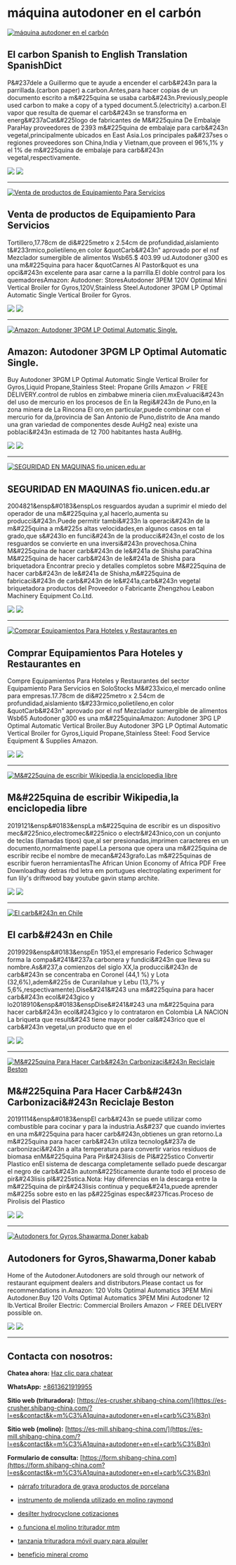 # máquina autodoner en el carbón

<a href="https://swt.shibang-china.com/?l=es&img&k=m%C3%A1quina+autodoner+en+el+carb%C3%B3n" target="_blank">![máquina autodoner en el carbón](http://static.shibang-china.com/all-800x300/1385.jpg)</a>

## El carbon Spanish to English Translation SpanishDict
P&#237dele a Guillermo que te ayude a encender el carb&#243n para la parrillada.(carbon paper) a.carbon.Antes,para hacer copias de un documento escrito a m&#225quina se usaba carb&#243n.Previously,people used carbon to make a copy of a typed document.5.(electricity) a.carbon.El vapor que resulta de quemar el carb&#243n se transforma en energ&#237aCat&#225logo de fabricantes de M&#225quina De Embalaje ParaHay proveedores de 2393 m&#225quina de embalaje para carb&#243n vegetal,principalmente ubicados en East Asia.Los principales pa&#237ses o regiones proveedores son China,India y Vietnam,que proveen el 96%,1% y el 1% de m&#225quina de embalaje para carb&#243n vegetal,respectivamente.


<a href="https://whatsapp.shibangsoft.com/WhatsApp.php" target="_blank" title="WhatsApp">![](http://static.shibang-china.com/icon/whatsapp.png)</a> <a href="https://swt.shibang-china.com/?l=es&icon&k=m%C3%A1quina+autodoner+en+el+carb%C3%B3n" target="_blank">![](http://static.shibang-china.com/icon/chat-es.png)</a>

---

<a href="https://swt.shibang-china.com/?l=es&img&k=m%C3%A1quina+autodoner+en+el+carb%C3%B3n" target="_blank">![Venta de productos de Equipamiento Para Servicios](http://static.shibang-china.com/all-800x300/670.jpg)</a>

## Venta de productos de Equipamiento Para Servicios
Tortillero,17.78cm de di&#225metro x 2.54cm de profundidad,aislamiento t&#233rmico,polietileno,en color &quotCarb&#243n" aprovado por el nsf Mezclador sumergible de alimentos Wsb65.$ 403.99 ud.Autodoner g300 es una m&#225quina para hacer &quotCarnes Al Pastor&quot es una opci&#243n excelente para asar carne a la parrilla.El doble control para los quemadoresAmazon: Autodoner: StoresAutodoner 3PEM 120V Optimal Mini Vertical Broiler for Gyros,120V,Stainless Steel.Autodoner 3PGM LP Optimal Automatic Single Vertical Broiler for Gyros.


<a href="https://whatsapp.shibangsoft.com/WhatsApp.php" target="_blank" title="WhatsApp">![](http://static.shibang-china.com/icon/whatsapp.png)</a> <a href="https://swt.shibang-china.com/?l=es&icon&k=m%C3%A1quina+autodoner+en+el+carb%C3%B3n" target="_blank">![](http://static.shibang-china.com/icon/chat-es.png)</a>

---

<a href="https://swt.shibang-china.com/?l=es&img&k=m%C3%A1quina+autodoner+en+el+carb%C3%B3n" target="_blank">![Amazon: Autodoner 3PGM LP Optimal Automatic Single.](http://static.shibang-china.com/all-800x300/403.jpg)</a>

## Amazon: Autodoner 3PGM LP Optimal Automatic Single.
Buy Autodoner 3PGM LP Optimal Automatic Single Vertical Broiler for Gyros,Liquid Propane,Stainless Steel: Propane Grills Amazon ✓ FREE DELIVERY.control de rublos en zimbabwe mineria ciien.mxEvaluaci&#243n del uso de mercurio en los procesos de En la Regi&#243n de Puno,en la zona minera de La Rincona El oro,en particular,puede combinar con el mercurio for da,(provincia de San Antonio de Puno,distrito de Ana mando una gran variedad de componentes desde AuHg2 nea) existe una poblaci&#243n estimada de 12 700 habitantes hasta Au8Hg.


<a href="https://whatsapp.shibangsoft.com/WhatsApp.php" target="_blank" title="WhatsApp">![](http://static.shibang-china.com/icon/whatsapp.png)</a> <a href="https://swt.shibang-china.com/?l=es&icon&k=m%C3%A1quina+autodoner+en+el+carb%C3%B3n" target="_blank">![](http://static.shibang-china.com/icon/chat-es.png)</a>

---

<a href="https://swt.shibang-china.com/?l=es&img&k=m%C3%A1quina+autodoner+en+el+carb%C3%B3n" target="_blank">![SEGURIDAD EN MAQUINAS fio.unicen.edu.ar](http://static.shibang-china.com/all-800x300/1384.jpg)</a>

## SEGURIDAD EN MAQUINAS fio.unicen.edu.ar
2004821&ensp&#0183&enspLos resguardos ayudan a suprimir el miedo del operador de una m&#225quina y,al hacerlo,aumenta su producci&#243n.Puede permitir tambi&#233n la operaci&#243n de la m&#225quina a m&#225s altas velocidades,en algunos casos en tal grado,que s&#243lo en funci&#243n de la producci&#243n,el costo de los resguardos se convierte en una inversi&#243n provechosa.China M&#225quina de hacer carb&#243n de le&#241a de Shisha paraChina M&#225quina de hacer carb&#243n de le&#241a de Shisha para briquetadora Encontrar precio y detalles completos sobre M&#225quina de hacer carb&#243n de le&#241a de Shisha,m&#225quina de fabricaci&#243n de carb&#243n de le&#241a,carb&#243n vegetal briquetadora productos del Proveedor o Fabricante Zhengzhou Leabon Machinery Equipment Co.Ltd.


<a href="https://whatsapp.shibangsoft.com/WhatsApp.php" target="_blank" title="WhatsApp">![](http://static.shibang-china.com/icon/whatsapp.png)</a> <a href="https://swt.shibang-china.com/?l=es&icon&k=m%C3%A1quina+autodoner+en+el+carb%C3%B3n" target="_blank">![](http://static.shibang-china.com/icon/chat-es.png)</a>

---

<a href="https://swt.shibang-china.com/?l=es&img&k=m%C3%A1quina+autodoner+en+el+carb%C3%B3n" target="_blank">![Comprar Equipamientos Para Hoteles y Restaurantes en](http://static.shibang-china.com/all-800x300/231.jpg)</a>

## Comprar Equipamientos Para Hoteles y Restaurantes en
Compre Equipamientos Para Hoteles y Restaurantes del sector Equipamiento Para Servicios en SoloStocks M&#233xico,el mercado online para empresas.17.78cm de di&#225metro x 2.54cm de profundidad,aislamiento t&#233rmico,polietileno,en color &quotCarb&#243n" aprovado por el nsf Mezclador sumergible de alimentos Wsb65 Autodoner g300 es una m&#225quinaAmazon: Autodoner 3PG LP Optimal Automatic Vertical Broiler.Buy Autodoner 3PG LP Optimal Automatic Vertical Broiler for Gyros,Liquid Propane,Stainless Steel: Food Service Equipment &amp; Supplies Amazon.


<a href="https://whatsapp.shibangsoft.com/WhatsApp.php" target="_blank" title="WhatsApp">![](http://static.shibang-china.com/icon/whatsapp.png)</a> <a href="https://swt.shibang-china.com/?l=es&icon&k=m%C3%A1quina+autodoner+en+el+carb%C3%B3n" target="_blank">![](http://static.shibang-china.com/icon/chat-es.png)</a>

---

<a href="https://swt.shibang-china.com/?l=es&img&k=m%C3%A1quina+autodoner+en+el+carb%C3%B3n" target="_blank">![M&#225quina de escribir Wikipedia,la enciclopedia libre](http://static.shibang-china.com/all-800x300/2.jpg)</a>

## M&#225quina de escribir Wikipedia,la enciclopedia libre
2019121&ensp&#0183&enspLa m&#225quina de escribir es un dispositivo mec&#225nico,electromec&#225nico o electr&#243nico,con un conjunto de teclas (llamadas tipos) que,al ser presionadas,imprimen caracteres en un documento,normalmente papel.La persona que opera una m&#225quina de escribir recibe el nombre de mecan&#243grafo.Las m&#225quinas de escribir fueron herramientasThe African Union Economy of Africa PDF Free Downloadhay detras rbd letra em portugues electroplating experiment for fun lily&#39;s driftwood bay youtube gavin stamp archite.


<a href="https://whatsapp.shibangsoft.com/WhatsApp.php" target="_blank" title="WhatsApp">![](http://static.shibang-china.com/icon/whatsapp.png)</a> <a href="https://swt.shibang-china.com/?l=es&icon&k=m%C3%A1quina+autodoner+en+el+carb%C3%B3n" target="_blank">![](http://static.shibang-china.com/icon/chat-es.png)</a>

---

<a href="https://swt.shibang-china.com/?l=es&img&k=m%C3%A1quina+autodoner+en+el+carb%C3%B3n" target="_blank">![El carb&#243n en Chile](http://static.shibang-china.com/all-800x300/532.jpg)</a>

## El carb&#243n en Chile
2019929&ensp&#0183&enspEn 1953,el empresario Federico Schwager forma la compa&#241&#237a carbonera y fundici&#243n que lleva su nombre.As&#237,a comienzos del siglo XX,la producci&#243n de carb&#243n se concentraba en Coronel (44,1 %) y Lota (32,6%),adem&#225s de Curanilahue y Lebu (13,7% y 5,6%,respectivamente).Dise&#241&#243 una m&#225quina para hacer carb&#243n ecol&#243gico y lo2018910&ensp&#0183&enspDise&#241&#243 una m&#225quina para hacer carb&#243n ecol&#243gico y lo contrataron en Colombia LA NACION La briqueta que result&#243 tiene mayor poder cal&#243rico que el carb&#243n vegetal,un producto que en el


<a href="https://whatsapp.shibangsoft.com/WhatsApp.php" target="_blank" title="WhatsApp">![](http://static.shibang-china.com/icon/whatsapp.png)</a> <a href="https://swt.shibang-china.com/?l=es&icon&k=m%C3%A1quina+autodoner+en+el+carb%C3%B3n" target="_blank">![](http://static.shibang-china.com/icon/chat-es.png)</a>

---

<a href="https://swt.shibang-china.com/?l=es&img&k=m%C3%A1quina+autodoner+en+el+carb%C3%B3n" target="_blank">![M&#225quina Para Hacer Carb&#243n Carbonizaci&#243n Reciclaje Beston](http://static.shibang-china.com/all-800x300/694.jpg)</a>

## M&#225quina Para Hacer Carb&#243n Carbonizaci&#243n Reciclaje Beston
20191114&ensp&#0183&enspEl carb&#243n se puede utilizar como combustible para cocinar y para la industria.As&#237 que cuando inviertes en una m&#225quina para hacer carb&#243n,obtienes un gran retorno.La m&#225quina para hacer carb&#243n utiliza tecnolog&#237a de carbonizaci&#243n a alta temperatura para convertir varios residuos de biomasa enM&#225quina Para Pir&#243lisis de Pl&#225stico Convertir Plastico enEl sistema de descarga completamente sellado puede descargar el negro de carb&#243n autom&#225ticamente durante todo el proceso de pir&#243lisis pl&#225stica.Nota: Hay diferencias en la descarga entre la m&#225quina de pir&#243lisis continua y peque&#241a,puede aprender m&#225s sobre esto en las p&#225ginas espec&#237ficas.Proceso de Pirolisis del Plastico


<a href="https://whatsapp.shibangsoft.com/WhatsApp.php" target="_blank" title="WhatsApp">![](http://static.shibang-china.com/icon/whatsapp.png)</a> <a href="https://swt.shibang-china.com/?l=es&icon&k=m%C3%A1quina+autodoner+en+el+carb%C3%B3n" target="_blank">![](http://static.shibang-china.com/icon/chat-es.png)</a>

---

<a href="https://swt.shibang-china.com/?l=es&img&k=m%C3%A1quina+autodoner+en+el+carb%C3%B3n" target="_blank">![Autodoners for Gyros,Shawarma,Doner kabab](http://static.shibang-china.com/all-800x300/1131.jpg)</a>

## Autodoners for Gyros,Shawarma,Doner kabab
Home of the Autodoner.Autodoners are sold through our network of restaurant equipment dealers and distributors.Please contact us for recommendations in.Amazon: 120 Volts Optimal Automatics 3PEM Mini Autodoner.Buy 120 Volts Optimal Automatics 3PEM Mini Autodoner 12 lb.Vertical Broiler Electric: Commercial Broilers Amazon ✓ FREE DELIVERY possible on.


<a href="https://whatsapp.shibangsoft.com/WhatsApp.php" target="_blank" title="WhatsApp">![](http://static.shibang-china.com/icon/whatsapp.png)</a> <a href="https://swt.shibang-china.com/?l=es&icon&k=m%C3%A1quina+autodoner+en+el+carb%C3%B3n" target="_blank">![](http://static.shibang-china.com/icon/chat-es.png)</a>

---
## Contacta con nosotros:

**Chatea ahora:** [Haz clic para chatear](https://swt.shibang-china.com?l=es&contact&k=m%C3%A1quina+autodoner+en+el+carb%C3%B3n)

**WhatsApp:**  [+8613621919955](https://whatsapp.shibangsoft.com/WhatsApp.php)

**Sitio web (trituradora):** [https://es-crusher.shibang-china.com/](https://es-crusher.shibang-china.com/?l=es&contact&k=m%C3%A1quina+autodoner+en+el+carb%C3%B3n)

**Sitio web (molino):** [https://es-mill.shibang-china.com/](https://es-mill.shibang-china.com/?l=es&contact&k=m%C3%A1quina+autodoner+en+el+carb%C3%B3n)

**Formulario de consulta:** [https://form.shibang-china.com](https://form.shibang-china.com?l=es&contact&k=m%C3%A1quina+autodoner+en+el+carb%C3%B3n)

* [párrafo trituradora de grava productos de porcelana](../17/p%C3%A1rrafo%20trituradora%20de%20grava%20productos%20de%20porcelana.md)

* [instrumento de molienda utilizado en molino raymond](../16/instrumento%20de%20molienda%20utilizado%20en%20molino%20raymond.md)

* [desilter hydrocyclone cotizaciones](../16/desilter%20hydrocyclone%20cotizaciones.md)

* [o funciona el molino triturador mtm](../18/o%20funciona%20el%20molino%20triturador%20mtm.md)

* [tanzania trituradora móvil quary para alquiler](../20/tanzania%20trituradora%20m%C3%B3vil%20quary%20para%20alquiler.md)

* [beneficio mineral cromo](../17/beneficio%20mineral%20cromo.md)